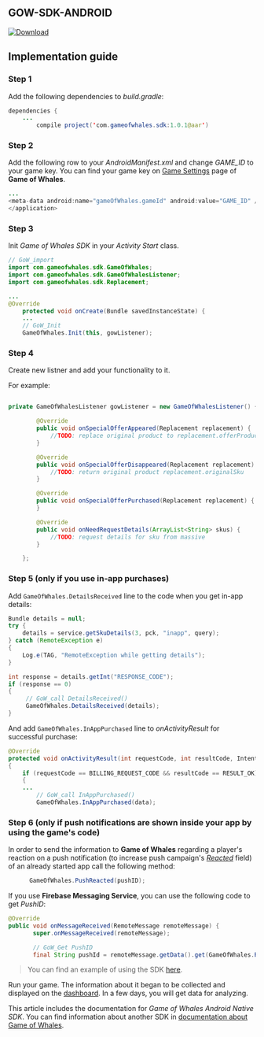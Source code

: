 ## GOW-SDK-ANDROID

[ ![Download](https://api.bintray.com/packages/gameofwhales/maven/sdk/images/download.svg) ](https://bintray.com/gameofwhales/maven/sdk/_latestVersion)

## Implementation guide

### Step 1
Add the following dependencies to _build.gradle_:
```java
dependencies {
	...
        compile project('com.gameofwhales.sdk:1.0.1@aar')
```

### Step 2
Add the following row to your _AndroidManifest.xml_ and change _GAME_ID_ to your game key. You can find your game key on [Game Settings](http://gameofwhales.com/#/documentation/game) page of **Game of Whales**.

```java
...
<meta-data android:name="gameOfWhales.gameId" android:value="GAME_ID" />
</application>
```

### Step 3
Init _Game of Whales SDK_ in your _Activity Start_ class.

```java
// GoW_import
import com.gameofwhales.sdk.GameOfWhales;
import com.gameofwhales.sdk.GameOfWhalesListener;
import com.gameofwhales.sdk.Replacement;

...
@Override
    protected void onCreate(Bundle savedInstanceState) {
    ...
    // GoW_Init
    GameOfWhales.Init(this, gowListener);
```

### Step 4
Create new listner and add your functionality to it.

For example:
```java

private GameOfWhalesListener gowListener = new GameOfWhalesListener() {

        @Override
        public void onSpecialOfferAppeared(Replacement replacement) {
            //TODO: replace original product to replacement.offerProduct.getSku()
        }

        @Override
        public void onSpecialOfferDisappeared(Replacement replacement) {
            //TODO: return original product replacement.originalSku
        }

        @Override
        public void onSpecialOfferPurchased(Replacement replacement) {
        }

        @Override
        public void onNeedRequestDetails(ArrayList<String> skus) {
            //TODO: request details for sku from massive 
        }

    };
```


### Step 5 (only if you use in-app purchases) 
Add ```GameOfWhales.DetailsReceived``` line to the code when you get in-app details:
```java
Bundle details = null;
try {
    details = service.getSkuDetails(3, pck, "inapp", query);
} catch (RemoteException e)
{
    Log.e(TAG, "RemoteException while getting details");
}

int response = details.getInt("RESPONSE_CODE");
if (response == 0)
{
     // GoW_call DetailsReceived()
     GameOfWhales.DetailsReceived(details);
}
```


And add ```GameOfWhales.InAppPurchased``` line to _onActivityResult_ for successful purchase:
```java
@Override
protected void onActivityResult(int requestCode, int resultCode, Intent data) 
{
	if (requestCode == BILLING_REQUEST_CODE && resultCode == RESULT_OK) 
	{
	...
        // GoW_call InAppPurchased()
        GameOfWhales.InAppPurchased(data);
```



### Step 6 (only if push notifications are shown inside your app by using the game's code)

In order to send the information to **Game of Whales** regarding a player's reaction on a push notification (to increase push campaign's [_Reacted_](http://www.gameofwhales.com/#/documentation/push_analyze) field) of an already started app call the following method: 
```java
      GameOfWhales.PushReacted(pushID);
```

If you use **Firebase Messaging Service**, you can use the following code to get _PushID_:
```java
@Override
public void onMessageReceived(RemoteMessage remoteMessage) {
       super.onMessageReceived(remoteMessage);

       // GoW_Get PushID
       final String pushId = remoteMessage.getData().get(GameOfWhales.PUSH_ID);
```



> You can find an example of using the SDK [here](https://github.com/Game-of-whales/GOW-SDK-ANDROID/tree/master/AndroidExample).


Run your game. The information about it began to be collected and displayed on the [dashboard](http://gameofwhales.com/#/documentation/dashboard). In a few days, you will get data for analyzing.

This article includes the documentation for _Game of Whales Android Native SDK_. You can find information about another SDK in [documentation about Game of Whales](http://www.gameofwhales.com/#/documentation).




